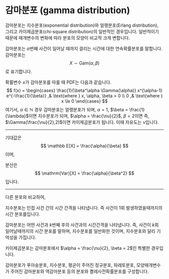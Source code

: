 # 감마분포 (gamma distribution)

감마분포는 지수분포(exponential distribution)와 얼랭분포(Erlang distribution), 그리고 카이제곱분포(chi-square distribution)의 일반적인 경우입니다. 일반적이기 때문에 매개변수의 변화에 따라 분포의 모양이 비교적 크게 변합니다.

감마분포는 $\alpha$번째 사건이 일어날 때까지 걸리는 시간에 대한 연속확률분포를 말합니다.  감마분포는 
$$
X \sim \mathrm{Gam}(\alpha, \beta)
$$
로 표기합니다.

확률변수 $x$가 감마분포를 따를 때 PDF는 다음과 같습니다.
$$
f(x) = 
\begin{cases}
\frac{1}{\beta^\alpha \Gamma(\alpha)} 
x^{\alpha-1}
e^{-\frac{1}{\beta}}
,& \text{where } x, \alpha, \beta > 0 \\
0
,& \text{where } x \le 0
\end{cases}
$$
여기서, $\alpha \in \mathbb N$  경우 감마분포는 얼랭분포가 되며, $\alpha = 1$, $\beta = \frac{1}{\lambda}$이면 지수분포가 되며, $\alpha = \frac{\nu}{2}$, $\beta = 2$이면 즉, $\Gamma(\frac{\nu}{2},2)$이면 카이제곱분포가 됩니다. 이때 자유도는 $\nu$입니다.

---

기대값은
$$
\mathbb E[X] = \frac{\alpha}{\beta}
$$
이며,

분산은
$$
\mathrm{Var}[X] = \frac{\alpha}{\beta^2}
$$
입니다.

---

다른 분포와 비교하여,

지수분포는 인접 사건 간의 시간 간격을 나타냅니다. 즉 사건이 1회 발생하였을때까지의 시간 분포를입니다.

감마분포는 어떤 사건과 $k$번째 후의 사건과의 시간간격을 나타냅니다. 즉, 사건이 $k$회 일어날때까지의 시간 분포를 말하며, 지수분포를 일반화한 것이며, 지수분포와 달리 기억성을 가집니다.

카이제곱분포는 감마분포에서 $\alpha = \frac{\nu}{2}, \beta = 2$인 특별한 경우입니다.

감마분포가 푸아송분포, 지수분포, 평균이 주어진 정규분포, 파레토분포, 모양매개변수가 주어진 감마분포와 역감마분포 등의 분포와 켤레사전확률분포를 구성합니다.


